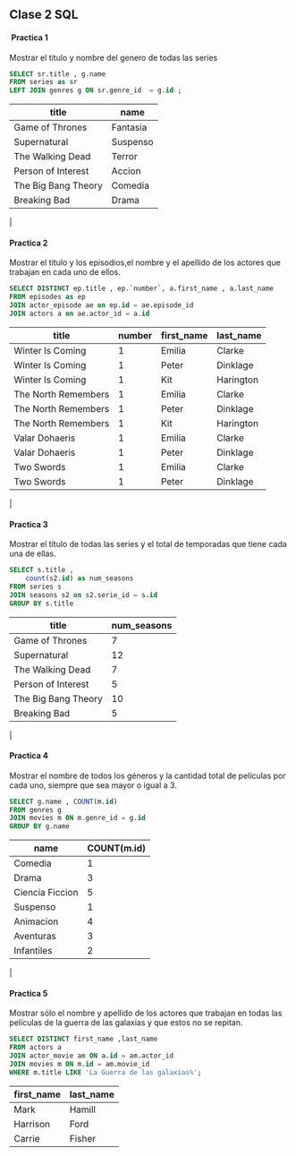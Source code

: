 ## Clase 2 SQL


####  Practica 1  
Mostrar el titulo y nombre del genero de todas las series

```sql
SELECT sr.title , g.name 
FROM series as sr 
LEFT JOIN genres g ON sr.genre_id  = g.id ;
```

|title|name|
|-----|----|
|Game of Thrones|Fantasia|
|Supernatural|Suspenso|
|The Walking Dead|Terror|
|Person of Interest|Accion|
|The Big Bang Theory|Comedia|
|Breaking Bad|Drama|
|


####  Practica 2

Mostrar el titulo y los episodios,el nombre y el apellido
de los actores que trabajan en cada uno de ellos.

```sql
SELECT DISTINCT ep.title , ep.`number`, a.first_name , a.last_name 
FROM episodes as ep
JOIN actor_episode ae on ep.id = ae.episode_id 
JOIN actors a on ae.actor_id = a.id
```

|title|number|first_name|last_name|
|-----|------|----------|---------|
|Winter Is Coming|1|Emilia|Clarke|
|Winter Is Coming|1|Peter|Dinklage|
|Winter Is Coming|1|Kit|Harington|
|The North Remembers|1|Emilia|Clarke|
|The North Remembers|1|Peter|Dinklage|
|The North Remembers|1|Kit|Harington|
|Valar Dohaeris|1|Emilia|Clarke|
|Valar Dohaeris|1|Peter|Dinklage|
|Two Swords|1|Emilia|Clarke|
|Two Swords|1|Peter|Dinklage|
|

####  Practica 3

Mostrar el título de todas las series y el total de temporadas que tiene
cada una de ellas.

```sql
SELECT s.title , 
	count(s2.id) as num_seasons
FROM series s 
JOIN seasons s2 on s2.serie_id = s.id 
GROUP BY s.title 
```

|title|num_seasons|
|-----|-----------|
|Game of Thrones|7|
|Supernatural|12|
|The Walking Dead|7|
|Person of Interest|5|
|The Big Bang Theory|10|
|Breaking Bad|5|
|


####  Practica 4

Mostrar el nombre de todos los géneros y la cantidad total de películas
por cada uno, siempre que sea mayor o igual a 3.

```sql
SELECT g.name , COUNT(m.id) 
FROM genres g 
JOIN movies m ON m.genre_id = g.id 
GROUP BY g.name
```

|name|COUNT(m.id)|
|----|-----------|
|Comedia|1|
|Drama|3|
|Ciencia Ficcion|5|
|Suspenso|1|
|Animacion|4|
|Aventuras|3|
|Infantiles|2|
|

####  Practica 5

Mostrar sólo el nombre y apellido de los actores que trabajan en todas las
películas de la guerra de las galaxias y que estos no se repitan.

```sql
SELECT DISTINCT first_name ,last_name 
FROM actors a 
JOIN actor_movie am ON a.id = am.actor_id 
JOIN movies m ON m.id = am.movie_id 
WHERE m.title LIKE 'La Guerra de las galaxias%';
```

|first_name|last_name|
|----------|---------|
|Mark|Hamill|
|Harrison|Ford|
|Carrie|Fisher|

